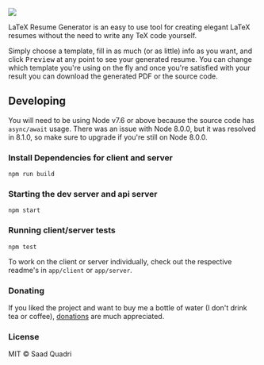 ![](http://i.imgur.com/AkxxoCE.png)

LaTeX Resume Generator is an easy to use tool for creating elegant LaTeX resumes without the need to write any TeX code yourself.

Simply choose a template, fill in as much (or as little) info as you want, and click <kbd>Preview</kbd> at any point to see your generated resume. You can change which template you're using on the fly and once you're satisfied with your result you can download the generated PDF or the source code.

## Developing
You will need to be using Node v7.6 or above because the source code has `async/await` usage. There was an issue with Node 8.0.0, but it was resolved in 8.1.0, so make sure to upgrade if you're still on Node 8.0.0.

### Install Dependencies for client and server
```
npm run build
```

### Starting the dev server and api server
```
npm start
```

### Running client/server tests
```
npm test
```

To work on the client or server individually, check out the respective readme's in `app/client` or `app/server`.

### Donating
If you liked the project and want to buy me a bottle of water (I don't drink tea or coffee), [donations](https://www.paypal.me/saadquadri) are much appreciated.

### License
MIT &copy; Saad Quadri
